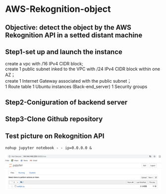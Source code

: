 # AWS-Rekognition-object
## Objective: detect the object by the AWS Rekognition API in a setted distant machine
## Step1-set up and launch the instance
create a vpc with /16 IPv4 CIDR block;  
create 1 public subnet inked to the VPC with /24 IPv4 CIDR block within one AZ；  
create 1 Internet Gateway associated with the public subnet；  
1 Route table
1 Ubuntu instances (Back-end_server)
1 Security groups
## Step2-Coniguration of backend server

## Step3-Clone Github repository

## Test picture on Rekognition API 
```
nohup jupyter notebook - - ip=0.0.0.0 &
```
![](https://github.com/Jinn42/AWS_Jupyter/blob/master/openjupyter.png)
